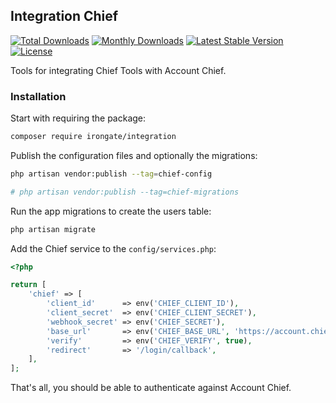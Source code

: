## Integration Chief

[![Total Downloads](https://poser.pugx.org/irongate/integrationchief/downloads)](https://packagist.org/packages/irongate/integrationchief)
[![Monthly Downloads](https://poser.pugx.org/irongate/integrationchief/d/monthly)](https://packagist.org/packages/irongate/integrationchief)
[![Latest Stable Version](https://poser.pugx.org/irongate/integrationchief/v/stable)](https://packagist.org/packages/irongate/integrationchief)
[![License](https://poser.pugx.org/irongate/integrationchief/license)](https://packagist.org/packages/irongate/integrationchief)

Tools for integrating Chief Tools with Account Chief.

### Installation

Start with requiring the package:

```bash
composer require irongate/integration
```

Publish the configuration files and optionally the migrations:

```bash
php artisan vendor:publish --tag=chief-config

# php artisan vendor:publish --tag=chief-migrations
```

Run the app migrations to create the users table:

```bash
php artisan migrate
```

Add the Chief service to the `config/services.php`:

```php
<?php

return [
    'chief' => [
        'client_id'      => env('CHIEF_CLIENT_ID'),
        'client_secret'  => env('CHIEF_CLIENT_SECRET'),
        'webhook_secret' => env('CHIEF_SECRET'),
        'base_url'       => env('CHIEF_BASE_URL', 'https://account.chief.app'),
        'verify'         => env('CHIEF_VERIFY', true),
        'redirect'       => '/login/callback',
    ],
];
```

That's all, you should be able to authenticate against Account Chief.

